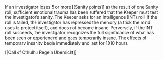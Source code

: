
If an investigator loses 5 or more [[Sanity points]] as the result of one Sanity roll, sufficient emotional trauma has been suffered that the Keeper must test the investigator’s sanity. The Keeper asks for an Intelligence (INT) roll. If the roll is failed, the investigator has repressed the memory (a trick the mind uses to protect itself), and does not become insane. Perversely, if the INT roll succeeds, the investigator recognizes the full significance of what has been seen or experienced and goes temporarily insane. The effects of temporary insanity begin immediately and last for 1D10 hours.











[[Call of Cthulhu Regeln Übersicht]]








